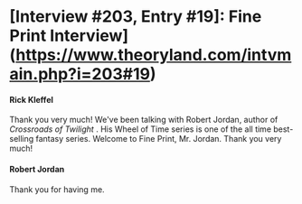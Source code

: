 # [Interview #203, Entry #19]: Fine Print Interview](https://www.theoryland.com/intvmain.php?i=203#19)

#### Rick Kleffel

Thank you very much! We've been talking with Robert Jordan, author of
*Crossroads of Twilight*
. His Wheel of Time series is one of the all time best-selling fantasy series. Welcome to Fine Print, Mr. Jordan. Thank you very much!

#### Robert Jordan

Thank you for having me.

